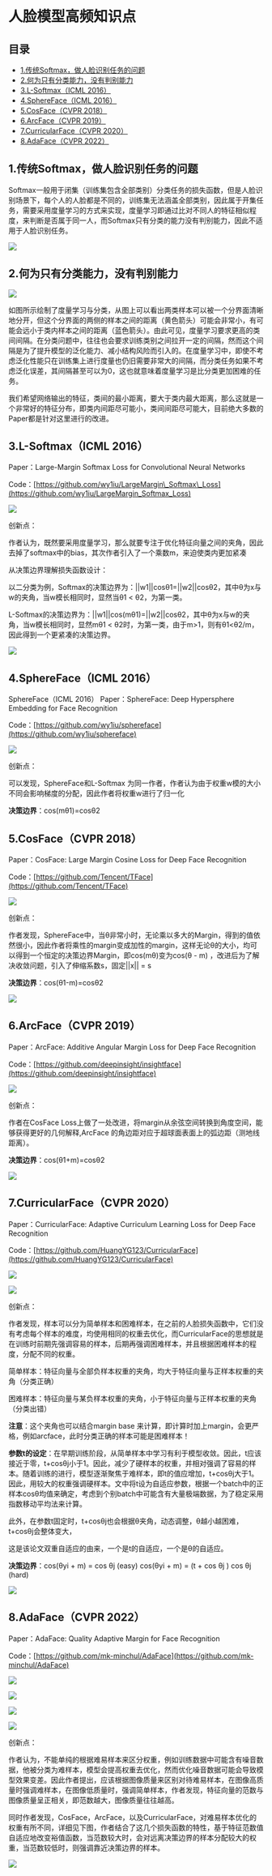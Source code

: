 # 人脸模型高频知识点
目录
--

*   [1.传统Softmax，做人脸识别任务的问题](#user-content-1.%E4%BC%A0%E7%BB%9FSoftmax%EF%BC%8C%E5%81%9A%E4%BA%BA%E8%84%B8%E8%AF%86%E5%88%AB%E4%BB%BB%E5%8A%A1%E7%9A%84%E9%97%AE%E9%A2%98)
*   [2.何为只有分类能力，没有判别能力](#user-content-2.%E4%BD%95%E4%B8%BA%E5%8F%AA%E6%9C%89%E5%88%86%E7%B1%BB%E8%83%BD%E5%8A%9B%EF%BC%8C%E6%B2%A1%E6%9C%89%E5%88%A4%E5%88%AB%E8%83%BD%E5%8A%9B)
*   [3.L-Softmax（ICML 2016）](#user-content-3.L-Softmax)
*   [4.SphereFace（ICML 2016）](#user-content-4.SphereFace)
*   [5.CosFace（CVPR 2018）](#user-content-5.CosFace)
*   [6.ArcFace（CVPR 2019）](#user-content-6.ArcFace)
*   [7.CurricularFace（CVPR 2020）](#user-content-7.CurricularFace)
*   [8.AdaFace（CVPR 2022）](#user-content-8.AdaFace)

1.传统Softmax，做人脸识别任务的问题
----------------------

Softmax一般用于闭集（训练集包含全部类别）分类任务的损失函数，但是人脸识别场景下，每个人的人脸都是不同的，训练集无法涵盖全部类别，因此属于开集任务，需要采用度量学习的方式来实现，度量学习即通过比对不同人的特征相似程度，来判断是否属于同一人，而Softmax只有分类的能力没有判别能力，因此不适用于人脸识别任务。

![](api/images/Vzf2kHy2vvOO/FR_1.png)

2.何为只有分类能力，没有判别能力
-----------------

![](api/images/1jTwR09iTtMZ/FR_2.png)

如图所示绘制了度量学习与分类，从图上可以看出两类样本可以被一个分界面清晰地分开，但这个分界面的两侧的样本之间的距离（黄色箭头）可能会非常小，有可能会远小于类内样本之间的距离（蓝色箭头）。由此可见，度量学习要求更高的类间间隔。在分类问题中，往往也会要求训练类别之间拉开一定的间隔，然而这个间隔是为了提升模型的泛化能力、减小结构风险而引入的。在度量学习中，即使不考虑泛化性能只在训练集上进行度量也仍旧需要非常大的间隔，而分类任务如果不考虑泛化误差，其间隔甚至可以为0，这也就意味着度量学习是比分类更加困难的任务。

我们希望网络输出的特征，类间的最小距离，要大于类内最大距离，那么这就是一个非常好的特征分布，即类内间距尽可能小，类间间距尽可能大，目前绝大多数的Paper都是针对这里进行的改进。

3.L-Softmax（ICML 2016）
----------------------

Paper：Large-Margin Softmax Loss for Convolutional Neural Networks

Code：[https://github.com/wy1iu/LargeMargin\_Softmax\_Loss](https://github.com/wy1iu/LargeMargin_Softmax_Loss)

![](api/images/jqAw8L3l0I0H/FR_3.png)

创新点：

作者认为，既然要采用度量学习，那么就要专注于优化特征向量之间的夹角，因此去掉了softmax中的bias，其次作者引入了一个乘数m，来迫使类内更加紧凑

从决策边界理解损失函数设计：

以二分类为例，Softmax的决策边界为：||w1||cosθ1=||w2||cosθ2，其中θ为x与w的夹角，当w模长相同时，显然当θ1 < θ2，为第一类。

L-Softmax的决策边界为：||w1||cos(mθ1)=||w2||cosθ2，其中θ为x与w的夹角，当w模长相同时，显然mθ1 < θ2时，为第一类，由于m>1，则有θ1<θ2/m，因此得到一个更紧凑的决策边界。

![](api/images/YSf7ImAWpjjW/FR_4.png)

4.SphereFace（ICML 2016）
-----------------------

SphereFace（ICML 2016） Paper：SphereFace: Deep Hypersphere Embedding for Face Recognition

Code：[https://github.com/wy1iu/sphereface](https://github.com/wy1iu/sphereface)

![](api/images/gQ2VgfG1Z7XL/FR_5.png)

创新点：

可以发现，SphereFace和L-Softmax 为同一作者，作者认为由于权重w模的大小不同会影响梯度的分配，因此作者将权重w进行了归一化

**决策边界**：cos(mθ1)=cosθ2

5.CosFace（CVPR 2018）
--------------------

Paper：CosFace: Large Margin Cosine Loss for Deep Face Recognition

Code：[https://github.com/Tencent/TFace](https://github.com/Tencent/TFace)

![](api/images/FnvFn5gJo3Ak/FR_6.png)

创新点：

作者发现，SphereFace中，当θ非常小时，无论乘以多大的Margin，得到的值依然很小，因此作者将乘性的margin变成加性的margin，这样无论θ的大小，均可以得到一个恒定的决策边界Margin，即cos(mθ)变为cos(θ - m) ，改进后为了解决收敛问题，引入了伸缩系数s，固定||x|| = s

**决策边界**：cos(θ1-m)=cosθ2

![](api/images/cJ4YocOA90Yv/FR_7.png)

6.ArcFace（CVPR 2019）
--------------------

Paper：ArcFace: Additive Angular Margin Loss for Deep Face Recognition

Code：[https://github.com/deepinsight/insightface](https://github.com/deepinsight/insightface)

![](api/images/yLXwgYC6EYrE/FR_8.png)

创新点：

作者在CosFace Loss上做了一处改进，将margin从余弦空间转换到角度空间，能够获得更好的几何解释,ArcFace 的角边距对应于超球面表面上的弧边距（测地线距离）。

**决策边界**：cos(θ1+m)=cosθ2

![](api/images/dVs2lDFxY2lL/FR_9.png)

7.CurricularFace（CVPR 2020）
---------------------------

Paper：CurricularFace: Adaptive Curriculum Learning Loss for Deep Face Recognition

Code：[https://github.com/HuangYG123/CurricularFace](https://github.com/HuangYG123/CurricularFace)

![](api/images/3jRG3XjAB9gd/FR_10.png)

![](api/images/Exl0Hg2Uru50/FR_11.png)

创新点：

作者发现，样本可以分为简单样本和困难样本，在之前的人脸损失函数中，它们没有考虑每个样本的难度，均使用相同的权重去优化，而CurricularFace的思想就是在训练时前期先强调容易的样本，后期再强调困难样本，并且根据困难样本的程度，分配不同的权重。

简单样本：特征向量与全部负样本权重的夹角，均大于特征向量与正样本权重的夹角（分类正确）

困难样本：特征向量与某负样本权重的夹角，小于特征向量与正样本权重的夹角（分类出错）

**注意**：这个夹角也可以结合margin base 来计算，即计算时加上margin，会更严格，例如arcface，此时分类正确的样本可能是困难样本！

**参数t的设定**：在早期训练阶段，从简单样本中学习有利于模型收敛。因此，t应该接近于零，t+cosθj小于1。因此，减少了硬样本的权重，并相对强调了容易的样本。随着训练的进行，模型逐渐聚焦于难样本，即t的值应增加，t+cosθj大于1。因此，用较大的权重强调硬样本。文中将t设为自适应参数，根据一个batch中的正样本cosθ均值来确定，考虑到个别batch中可能含有大量极端数据，为了稳定采用指数移动平均法来计算。

此外，在参数t固定时，t+cosθj也会根据θ夹角，动态调整，θ越小越困难，t+cosθj会整体变大，

这是该论文双重自适应的由来，一个是t的自适应，一个是θ的自适应。

**决策边界**：cos(θyi + m) = cos θj (easy) cos(θyi + m) = (t + cos θj ) cos θj (hard)

![](api/images/EojFn6tYL1lk/FR_12.png)

8.AdaFace（CVPR 2022）
--------------------

Paper：AdaFace: Quality Adaptive Margin for Face Recognition

Code：[https://github.com/mk-minchul/AdaFace](https://github.com/mk-minchul/AdaFace)

![](api/images/L1tDPQgkSgxV/FR_13.png)

![](api/images/PYWHcrhiqaBM/FR_14.png)

![](api/images/Nq1azxzaCVYt/FR_15.png)

![](api/images/pTzBOMqFVz5k/FR_16.png)

创新点：

作者认为，不能单纯的根据难易样本来区分权重，例如训练数据中可能含有噪音数据，他被分类为难样本，模型会提高权重去优化，然而优化噪音数据可能会导致模型效果变差。因此作者提出，应该根据图像质量来区别对待难易样本，在图像高质量时强调难样本，在图像低质量时，强调简单样本，作者发现，特征向量的范数与图像质量呈正相关，即范数越大，图像质量往往越高。

同时作者发现，CosFace，ArcFace，以及CurricularFace，对难易样本优化的权重有所不同，详细见下图，作者结合了这几个损失函数的特性，基于特征范数值自适应地改变裕值函数，当范数较大时，会对远离决策边界的样本分配较大的权重，当范数较低时，则强调靠近决策边界的样本。

![](api/images/pJnT9bjgAT6G/FR_17.png)